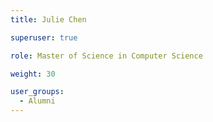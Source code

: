 ```yaml
---
title: Julie Chen

superuser: true

role: Master of Science in Computer Science

weight: 30

user_groups:
  - Alumni
---
```

